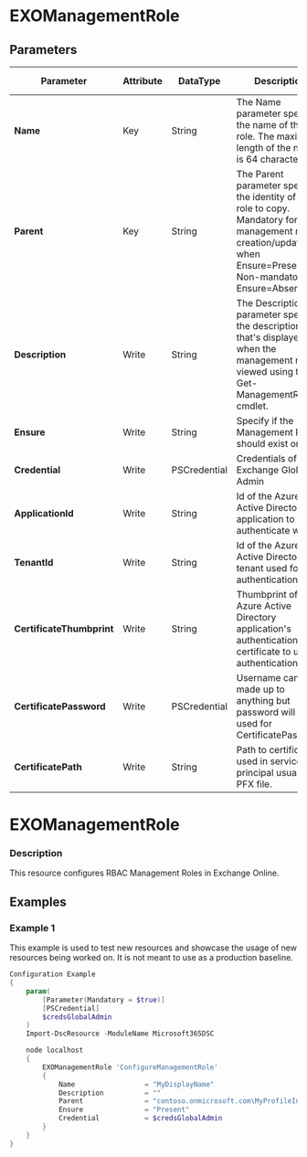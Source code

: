 ﻿# EXOManagementRole

## Parameters

| Parameter | Attribute | DataType | Description | Allowed Values |
| --- | --- | --- | --- | --- |
| **Name** | Key | String | The Name parameter specifies the name of the role. The maximum length of the name is 64 characters. ||
| **Parent** | Key | String | The Parent parameter specifies the identity of the role to copy. Mandatory for management role creation/update or when Ensure=Present. Non-mandatory for Ensure=Absent ||
| **Description** | Write | String | The Description parameter specifies the description that's displayed when the management role is viewed using the Get-ManagementRole cmdlet. ||
| **Ensure** | Write | String | Specify if the Management Role should exist or not. |Present, Absent|
| **Credential** | Write | PSCredential | Credentials of the Exchange Global Admin ||
| **ApplicationId** | Write | String | Id of the Azure Active Directory application to authenticate with. ||
| **TenantId** | Write | String | Id of the Azure Active Directory tenant used for authentication. ||
| **CertificateThumbprint** | Write | String | Thumbprint of the Azure Active Directory application's authentication certificate to use for authentication. ||
| **CertificatePassword** | Write | PSCredential | Username can be made up to anything but password will be used for CertificatePassword ||
| **CertificatePath** | Write | String | Path to certificate used in service principal usually a PFX file. ||

# EXOManagementRole

### Description

This resource configures RBAC Management Roles in Exchange Online.

## Examples

### Example 1

This example is used to test new resources and showcase the usage of new resources being worked on.
It is not meant to use as a production baseline.

```powershell
Configuration Example
{
    param(
        [Parameter(Mandatory = $true)]
        [PSCredential]
        $credsGlobalAdmin
    )
    Import-DscResource -ModuleName Microsoft365DSC

    node localhost
    {
        EXOManagementRole 'ConfigureManagementRole'
        {
            Name                 = "MyDisplayName"
            Description          = ""
            Parent               = "contoso.onmicrosoft.com\MyProfileInformation"
            Ensure               = "Present"
            Credential           = $credsGlobalAdmin
        }
    }
}
```

